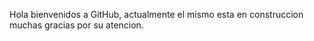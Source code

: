 Hola bienvenidos a GitHub, actualmente el mismo esta en construccion muchas gracias por su atencion. 
